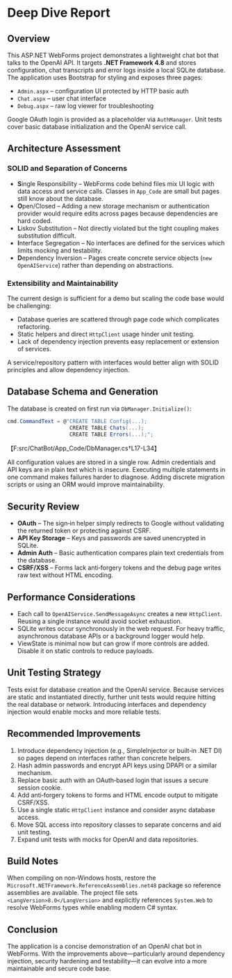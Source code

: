 # Deep Dive Report

## Overview

This ASP.NET WebForms project demonstrates a lightweight chat bot that talks to the OpenAI API. It targets **.NET Framework 4.8** and stores configuration, chat transcripts and error logs inside a local SQLite database. The application uses Bootstrap for styling and exposes three pages:

- `Admin.aspx` – configuration UI protected by HTTP basic auth
- `Chat.aspx` – user chat interface
- `Debug.aspx` – raw log viewer for troubleshooting

Google OAuth login is provided as a placeholder via `AuthManager`. Unit tests cover basic database initialization and the OpenAI service call.

## Architecture Assessment

### SOLID and Separation of Concerns

- **S**ingle Responsibility – WebForms code behind files mix UI logic with data access and service calls. Classes in `App_Code` are small but pages still know about the database.
- **O**pen/Closed – Adding a new storage mechanism or authentication provider would require edits across pages because dependencies are hard coded.
- **L**iskov Substitution – Not directly violated but the tight coupling makes substitution difficult.
- **I**nterface Segregation – No interfaces are defined for the services which limits mocking and testability.
- **D**ependency Inversion – Pages create concrete service objects (`new OpenAIService`) rather than depending on abstractions.

### Extensibility and Maintainability

The current design is sufficient for a demo but scaling the code base would be challenging:

- Database queries are scattered through page code which complicates refactoring.
- Static helpers and direct `HttpClient` usage hinder unit testing.
- Lack of dependency injection prevents easy replacement or extension of services.

A service/repository pattern with interfaces would better align with SOLID principles and allow dependency injection.

## Database Schema and Generation

The database is created on first run via `DbManager.Initialize()`:

```csharp
cmd.CommandText = @"CREATE TABLE Config(...);
                    CREATE TABLE Chats(...);
                    CREATE TABLE Errors(...);";
```
【F:src/ChatBot/App_Code/DbManager.cs†L17-L34】

All configuration values are stored in a single row. Admin credentials and API keys are in plain text which is insecure. Executing multiple statements in one command makes failures harder to diagnose. Adding discrete migration scripts or using an ORM would improve maintainability.

## Security Review

- **OAuth** – The sign‑in helper simply redirects to Google without validating the returned token or protecting against CSRF.
- **API Key Storage** – Keys and passwords are saved unencrypted in SQLite.
- **Admin Auth** – Basic authentication compares plain text credentials from the database.
- **CSRF/XSS** – Forms lack anti‑forgery tokens and the debug page writes raw text without HTML encoding.

## Performance Considerations

- Each call to `OpenAIService.SendMessageAsync` creates a new `HttpClient`. Reusing a single instance would avoid socket exhaustion.
- SQLite writes occur synchronously in the web request. For heavy traffic, asynchronous database APIs or a background logger would help.
- ViewState is minimal now but can grow if more controls are added. Disable it on static controls to reduce payloads.

## Unit Testing Strategy

Tests exist for database creation and the OpenAI service. Because services are static and instantiated directly, further unit tests would require hitting the real database or network. Introducing interfaces and dependency injection would enable mocks and more reliable tests.

## Recommended Improvements

1. Introduce dependency injection (e.g., SimpleInjector or built‑in .NET DI) so pages depend on interfaces rather than concrete helpers.
2. Hash admin passwords and encrypt API keys using DPAPI or a similar mechanism.
3. Replace basic auth with an OAuth‑based login that issues a secure session cookie.
4. Add anti‑forgery tokens to forms and HTML encode output to mitigate CSRF/XSS.
5. Use a single static `HttpClient` instance and consider async database access.
6. Move SQL access into repository classes to separate concerns and aid unit testing.
7. Expand unit tests with mocks for OpenAI and data repositories.

## Build Notes

When compiling on non-Windows hosts, restore the
`Microsoft.NETFramework.ReferenceAssemblies.net48` package so reference
assemblies are available. The project file sets `<LangVersion>8.0</LangVersion>`
and explicitly references `System.Web` to resolve WebForms types while enabling
modern C# syntax.

## Conclusion

The application is a concise demonstration of an OpenAI chat bot in WebForms. With the improvements above—particularly around dependency injection, security hardening and testability—it can evolve into a more maintainable and secure code base.
